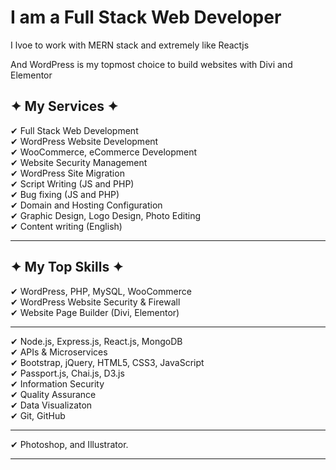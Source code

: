 # I am a Full Stack Web Developer

I lvoe to work with MERN stack and extremely like Reactjs 

And WordPress is my topmost choice to build websites with Divi and Elementor 

## ✦ My Services ✦

✔ Full Stack Web Development <br/>
✔ WordPress Website Development <br/>
✔ WooCommerce, eCommerce Development <br/>
✔ Website Security Management <br/>
✔ WordPress Site Migration <br/>
✔ Script Writing (JS and PHP) <br/>
✔ Bug fixing (JS and PHP) <br/>
✔ Domain and Hosting Configuration <br/>
✔ Graphic Design, Logo Design, Photo Editing <br/>
✔ Content writing (English) <br/>

----------------------------------------------------------------------------------------


## ✦ My Top Skills ✦

✔ WordPress, PHP, MySQL, WooCommerce <br/>
✔ WordPress Website Security & Firewall <br/>
✔ Website Page Builder (Divi, Elementor) <br/>

------------------------------------------------------------------------------------------
✔ Node.js, Express.js, React.js, MongoDB <br/>
✔ APIs & Microservices <br/>
✔ Bootstrap, jQuery, HTML5, CSS3, JavaScript <br/>
✔ Passport.js, Chai.js, D3.js <br/>
✔ Information Security <br/>
✔ Quality Assurance<br/>
✔ Data Visualizaton<br/>
✔ Git, GitHub

------------------------------------------------------------------------------------------
✔ Photoshop, and Illustrator.

------------------------------------------------------------------------------------------

